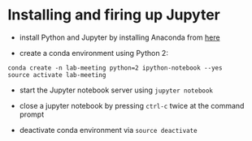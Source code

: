 # Installing and firing up Jupyter

* install Python and Jupyter by installing Anaconda from 
[here](https://www.anaconda.com/download/#macos)

* create a conda environment using Python 2: 
```
conda create -n lab-meeting python=2 ipython-notebook --yes
source activate lab-meeting
```

* start the Jupyter notebook server using  `jupyter notebook`

* close a jupyter notebook by pressing `ctrl-c` twice at the command prompt

* deactivate conda environment via `source deactivate`
